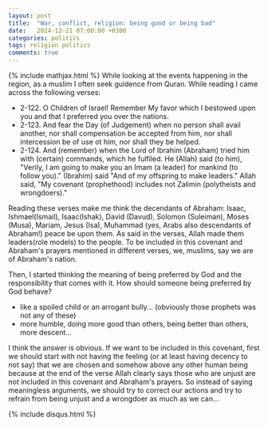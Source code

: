 ```yaml
---
layout: post
title:  "War, conflict, religion: being good or being bad"
date:   2024-12-21 07:00:00 +0300
categories: politics
tags: religion politics
comments: true
---
```

{% include mathjax.html %}
While looking at the events happening in the region, as a muslim I often seek guidence from Quran. While reading I came across the following verses:

- 2-122. O Children of Israel! Remember My favor which I bestowed upon you and that I preferred you over the nations. 
- 2-123. And fear the Day (of Judgement) when no person shall avail another, nor shall compensation be accepted from him, nor shall intercession be of use ot him, nor shall they be helped. 
- 2-124. And (remember) when the Lord of Ibrahim (Abraham) tried him with (certain) commands, which he fulfiled. He (Allah) said (to him), "Verily, I am going to make you an Imam (a leader) for mankind (to follow you)." (Ibrahim) said "And of my offspring to make  leaders." Allah said, "My covenant (prophethood) includes not Zalimin (polytheists and wrongdoers)."

Reading these verses make me think the decendants of Abraham: Isaac, Ishmael(Ismail), Isaac(Ishak), David (Davud), Solomon (Suleiman), Moses (Musa), Mariam, Jesus (Isa), Muhammad (yes, Arabs also descendants of Abraham!) peace be upon them.
As said in the verses, Allah made them leaders(role models) to the people. 
To be included in this covenant and  Abraham's prayers mentioned in different verses, we, muslims, say we are of Abraham's nation. 

Then, I started thinking  the meaning of being preferred by God and the responsibility that comes with it.
How should someone being preferred by God behave? 
- like a spoiled child or an arrogant bully... (obviously those prophets was not any of these)
- more humble, doing more good than others, being better than others, more descent...

I think the answer is  obvious. If we want to be included in this covenant, first we should start with not having the feeling (or at least having decency to not say) that we are chosen and somehow above any other human being because at the end of the verse Allah clearly says those who are unjust are not included in this covenant and Abraham's prayers. So instead of saying meaningless arguments, we should try to correct our actions and try to refrain from being unjust and a wrongdoer as much as we can... 

{% include disqus.html %}